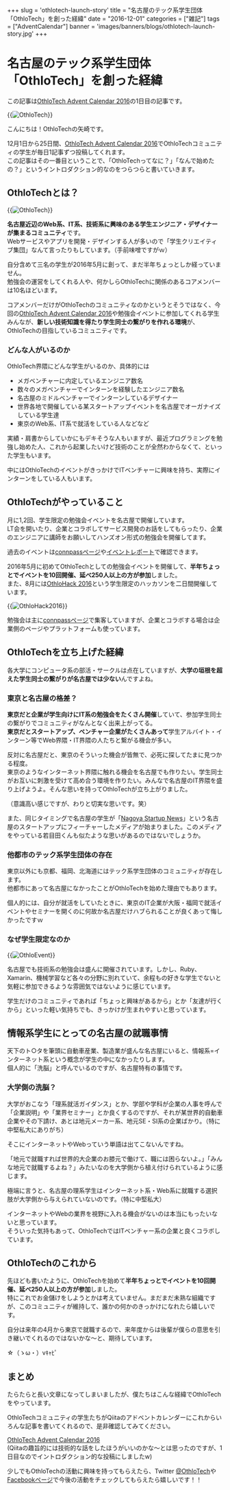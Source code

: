 +++
slug = 'othlotech-launch-story'
title = "名古屋のテック系学生団体「OthloTech」を創った経緯"
date = "2016-12-01"
categories = ["雑記"]
tags = ["AdventCalendar"]
banner = 'images/banners/blogs/othlotech-launch-story.jpg'
+++

# 名古屋のテック系学生団体「OthloTech」を創った経緯

この記事は[OthloTech Advent Calendar 2016](http://qiita.com/advent-calendar/2016/othlotech)の1日目の記事です。

{{<image src="/images/blogs/20161201/othlotech-logo-1.png"  alt="OthloTech" >}}

こんにちは！OthloTechの矢崎です。
 
12月1日から25日間、[OthloTech Advent Calendar 2016](http://qiita.com/advent-calendar/2016/othlotech)でOthloTechコミュニティの学生が毎日1記事ずつ投稿してくれます。  
この記事はその一番目ということで、「OthloTechってなに？」「なんで始めたの？」というイントロダクション的なのをつらつらと書いていきます。

## OthloTechとは？

{{<image src="/images/blogs/20161201/othlotech-logo-2.jpg"  alt="OthloTech" >}}

**名古屋近辺のWeb系、IT系、技術系に興味のある学生エンジニア・デザイナーが集まるコミュニティ**です。  
Webサービスやアプリを開発・デザインする人が多いので「学生クリエイティブ集団」なんて言ったりもしています。（手前味噌ですがｗ）

自分含めて三名の学生が2016年5月に創って、まだ半年ちょっとしか経っていません。  
勉強会の運営をしてくれる人や、何かしらOthloTechに関係のあるコアメンバーは10名ほどいます。

コアメンバーだけがOthloTechのコミュニティなのかというとそうではなく、今回の[OthloTech Advent Calendar 2016](http://qiita.com/advent-calendar/2016/othlotech)や勉強会イベントに参加してくれる学生みんなが、**新しい技術知識を得たり学生同士の繋がりを作れる環境**が、OthloTechの目指しているコミュニティです。

### どんな人がいるのか

OthloTech界隈にどんな学生がいるのか、具体的には

- メガベンチャーに内定しているエンジニア数名
- 数々のメガベンチャーでインターンを経験したエンジニア数名
- 名古屋のミドルベンチャーでインターンしているデザイナー
- 世界各地で開催している某スタートアップイベントを名古屋でオーガナイズしている学生達
- 東京のWeb系、IT系で就活をしている人などなど

実績・肩書からしていかにもデキそうな人もいますが、最近プログラミングを勉強し始めた人、これから起業したいけど技術のことが全然わからなくて、といった学生もいます。

中にはOthloTechのイベントがきっかけでITベンチャーに興味を持ち、実際にインターンをしている人もいます。

## OthloTechがやっていること

月に1,2回、学生限定の勉強会イベントを名古屋で開催しています。  
LT会を開いたり、企業とコラボしてサービス開発のお話をしてもらったり、企業のエンジニアに講師をお願いしてハンズオン形式の勉強会を開催してます。

過去のイベントは[connpassページ](https://othlotech.connpass.com/)や[イベントレポート](http://www.othlo.tech/events/)で確認できます。

2016年5月に初めてOthloTechとしての勉強会イベントを開催して、**半年ちょっとでイベントを10回開催、延べ250人以上の方が参加**しました。  
また、8月には[OthloHack 2016](http://hack.othlo.tech/)という学生限定のハッカソンを二日間開催しています。

{{<image src="/images/blogs/20161201/othlohack.jpg"  alt="OthloHack2016" >}}

勉強会は主に[connpassページ](https://othlotech.connpass.com/)で集客していますが、企業とコラボする場合は企業側のページやプラットフォームも使っています。

## OthloTechを立ち上げた経緯

各大学にコンピュータ系の部活・サークルは点在していますが、**大学の垣根を超えた学生同士の繋がりが名古屋では少ない**んですよね。

### 東京と名古屋の格差？
**東京だと企業が学生向けにIT系の勉強会をたくさん開催**していて、参加学生同士の繋がりでコミュニティがなんとなく出来上がってる。  
**東京だとスタートアップ、ベンチャー企業がたくさんあって**学生アルバイト・インターン等でWeb界隈・IT界隈の人たちと繋がる機会が多い。

反対に名古屋だと、東京のそういった機会が皆無で、必死に探してたまに見つかる程度。  
東京のようなインターネット界隈に触れる機会を名古屋でも作りたい。学生同士がお互いに刺激を受けて高め合う環境を作りたい。みんなで名古屋のIT界隈を盛り上げようよ。そんな思いを持ってOthloTechが立ち上がりました。

（意識高い感じですが、わりと切実な思いです。笑）

また、同じタイミングで名古屋の学生が「[Nagoya Startup News](https://nagoyastartupnews.com)」という名古屋のスタートアップにフィーチャーしたメディアが始まりました。このメディアをやっている若目田くんも似たような思いがあるのではないでしょうか。

### 他都市のテック系学生団体の存在
東京以外にも京都、福岡、北海道にはテック系学生団体のコミュニティが存在します。  
他都市にあって名古屋になかったことがOthloTechを始めた理由でもあります。

個人的には、自分が就活をしていたときに、東京のIT企業が大阪・福岡で就活イベントやセミナーを開くのに何故か名古屋だけハブられることが良くあって悔しかったですｗ

### なぜ学生限定なのか

{{<image src="/images/blogs/20161201/othloevent.jpg"  alt="OthloEvent">}}

名古屋でも技術系の勉強会は盛んに開催されています。しかし、Ruby、Xamarin、機械学習など各々の分野に別れていて、余程もの好きな学生でないと気軽に参加できるような雰囲気ではないように感じています。

学生だけのコミュニティであれば「ちょっと興味があるから」とか「友達が行くから」といった軽い気持ちでも、きっかけが生まれやすいと思っています。

## 情報系学生にとっての名古屋の就職事情

天下のト○タを筆頭に自動車産業、製造業が盛んな名古屋にいると、情報系=インターネット系という概念が学生の中になかったりします。  
個人的に「洗脳」と呼んでいるのですが、名古屋特有の事情です。

### 大学側の洗脳？

大学がおこなう「理系就活ガイダンス」とか、学部や学科が企業の人事を呼んで「企業説明」や「業界セミナー」とか良くするのですが、それが某世界的自動車企業やその下請け、あとは地元メーカー系、地元SE・SI系の企業ばかり。（特に中堅私大にありがち）

そこにインターネットやWebっていう単語は出てこないんですね。

「地元で就職すれば世界的大企業のお膝元で働けて、職には困らないよ。」「みんな地元で就職するよね？」みたいなのを大学側から植え付けられているように感じます。

極端に言うと、名古屋の理系学生はインターネット系・Web系に就職する選択肢が大学側から与えられていないのです。（特に中堅私大）

インターネットやWebの業界を視野に入れる機会がないのは本当にもったいないと思っています。  
そういった気持もあって、OthloTechではITベンチャー系の企業と良くコラボしています。

## OthloTechのこれから

先ほども書いたように、OthloTechを始めて**半年ちょっとでイベントを10回開催、延べ250人以上の方が参加**しました。  
特にこれでお金儲けをしようとかは考えていません。まだまだ未熟な組織ですが、このコミュニティが維持して、誰かの何かのきっかけになれたら嬉しいです。

自分は来年の4月から東京で就職するので、来年度からは後輩が僕らの意思を引き継いでくれるのではないかな〜と、期待しています。

☆（ゝω・）vｷｬﾋﾟ

## まとめ

たらたらと長い文章になってしまいましたが、僕たちはこんな経緯でOthloTechをやっています。

OthloTechコミュニティの学生たちがQiitaのアドベントカレンダーにこれからいろんな記事を書いてくれるので、是非確認してみてください。

[OthloTech Advent Calendar 2016](http://qiita.com/advent-calendar/2016/othlotech)  
(Qiitaの趣旨的には技術的な話をしたほうがいいのかな〜とは思ったのですが、1日目なのでイントロダクション的な投稿にしましたw)

少しでもOthloTechの活動に興味を持ってもらえたら、Twitter [@OthloTech](https://twitter.com/OthloTech)や[Facebookページ](https://www.facebook.com/Othlotech)で今後の活動をチェックしてもらえたら嬉しいです！！

